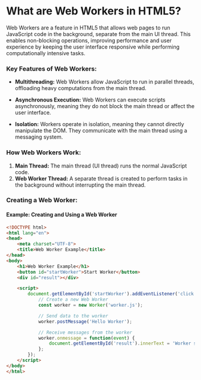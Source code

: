 # What are Web Workers in HTML5?

Web Workers are a feature in HTML5 that allows web pages to run JavaScript code in the background, separate from the main UI thread. This enables non-blocking operations, improving performance and user experience by keeping the user interface responsive while performing computationally intensive tasks.

### Key Features of Web Workers:
- **Multithreading:** Web Workers allow JavaScript to run in parallel threads, offloading heavy computations from the main thread.

- **Asynchronous Execution:** Web Workers can execute scripts asynchronously, meaning they do not block the main thread or affect the user interface.

- **Isolation:** Workers operate in isolation, meaning they cannot directly manipulate the DOM. They communicate with the main thread using a messaging system.

### How Web Workers Work:

1. **Main Thread:** The main thread (UI thread) runs the normal JavaScript code.
2. **Web Worker Thread:** A separate thread is created to perform tasks in the background without interrupting the main thread.

### Creating a Web Worker:

#### Example: Creating and Using a Web Worker
```html
<!DOCTYPE html>
<html lang="en">
<head>
    <meta charset="UTF-8">
    <title>Web Worker Example</title>
</head>
<body>
    <h1>Web Worker Example</h1>
    <button id="startWorker">Start Worker</button>
    <div id="result"></div>

    <script>
        document.getElementById('startWorker').addEventListener('click', function() {
            // Create a new Web Worker
            const worker = new Worker('worker.js');

            // Send data to the worker
            worker.postMessage('Hello Worker');

            // Receive messages from the worker
            worker.onmessage = function(event) {
                document.getElementById('result').innerText = 'Worker says: ' + event.data;
            };
        });
    </script>
</body>
</html>
